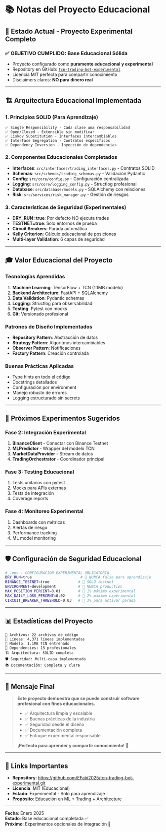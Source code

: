 # 📚 Notas del Proyecto Educacional

## 🎯 Estado Actual - Proyecto Experimental Completo

### ✅ **OBJETIVO CUMPLIDO**: Base Educacional Sólida
- Proyecto configurado como **puramente educacional y experimental**
- Repository en GitHub: [`tcn-trading-bot-experimental`](https://github.com/EFabi2025/tcn-trading-bot-experimental.git)
- Licencia MIT perfecta para compartir conocimiento
- Disclaimers claros: **NO para dinero real**

---

## 🏗️ Arquitectura Educacional Implementada

### 1. **Principios SOLID** (Para Aprendizaje)
```
✅ Single Responsibility - Cada clase una responsabilidad
✅ Open/Closed - Extensible sin modificar
✅ Liskov Substitution - Interfaces intercambiables  
✅ Interface Segregation - Contratos específicos
✅ Dependency Inversion - Inyección de dependencias
```

### 2. **Componentes Educacionales Completados**
- **Interfaces**: `src/interfaces/trading_interfaces.py` - Contratos SOLID
- **Schemas**: `src/schemas/trading_schemas.py` - Validación Pydantic
- **Config**: `src/core/config.py` - Configuración centralizada
- **Logging**: `src/core/logging_config.py` - Structlog profesional
- **Database**: `src/database/models.py` - SQLAlchemy con relaciones
- **Risk**: `src/services/risk_manager.py` - Gestión de riesgos

### 3. **Características de Seguridad** (Experimentales)
- **DRY_RUN=true**: Por defecto NO ejecuta trades
- **TESTNET=true**: Solo entornos de prueba
- **Circuit Breakers**: Parada automática
- **Kelly Criterion**: Cálculo educacional de posiciones
- **Multi-layer Validation**: 6 capas de seguridad

---

## 🎓 Valor Educacional del Proyecto

### **Tecnologías Aprendidas**
1. **Machine Learning**: TensorFlow + TCN (1.1MB modelo)
2. **Backend Architecture**: FastAPI + SQLAlchemy
3. **Data Validation**: Pydantic schemas
4. **Logging**: Structlog para observabilidad
5. **Testing**: Pytest con mocks
6. **Git**: Versionado profesional

### **Patrones de Diseño Implementados**
- **Repository Pattern**: Abstracción de datos
- **Strategy Pattern**: Algoritmos intercambiables
- **Observer Pattern**: Notificaciones
- **Factory Pattern**: Creación controlada

### **Buenas Prácticas Aplicadas**
- Type hints en todo el código
- Docstrings detallados
- Configuración por environment
- Manejo robusto de errores
- Logging estructurado sin secrets

---

## 🚀 Próximos Experimentos Sugeridos

### **Fase 2: Integración Experimental**
1. **BinanceClient** - Conectar con Binance Testnet
2. **MLPredictor** - Wrapper del modelo TCN
3. **MarketDataProvider** - Stream de datos
4. **TradingOrchestrator** - Coordinador principal

### **Fase 3: Testing Educacional**
1. Tests unitarios con pytest
2. Mocks para APIs externas
3. Tests de integración
4. Coverage reports

### **Fase 4: Monitoreo Experimental**
1. Dashboards con métricas
2. Alertas de riesgo
3. Performance tracking
4. ML model monitoring

---

## 🛡️ Configuración de Seguridad Educacional

```bash
# .env - CONFIGURACIÓN EXPERIMENTAL OBLIGATORIA
DRY_RUN=true                      # 🚨 NUNCA false para aprendizaje
BINANCE_TESTNET=true             # 🚨 SOLO testnet
ENVIRONMENT=development          # 🚨 NUNCA production
MAX_POSITION_PERCENT=0.01        # 🚨 1% máximo experimental
MAX_DAILY_LOSS_PERCENT=0.02      # 🚨 2% máximo experimental
CIRCUIT_BREAKER_THRESHOLD=0.03   # 🚨 3% para activar parada
```

---

## 📊 Estadísticas del Proyecto

```
📁 Archivos: 22 archivos de código
📝 Líneas: 4,371 líneas implementadas
🧠 Modelo: 1.1MB TCN entrenado
🔧 Dependencies: 15 profesionales
🏗️ Arquitectura: SOLID completa
🛡️ Seguridad: Multi-capa implementada
📚 Documentación: Completa y clara
```

---

## 🎯 Mensaje Final

> **Este proyecto demuestra que se puede construir software profesional con fines educacionales.**
> 
> - ✅ Arquitectura limpia y escalable
> - ✅ Buenas prácticas de la industria
> - ✅ Seguridad desde el diseño
> - ✅ Documentación completa
> - ✅ Enfoque experimental responsable
> 
> **¡Perfecto para aprender y compartir conocimiento!** 🚀

---

## 📄 Links Importantes

- **Repository**: https://github.com/EFabi2025/tcn-trading-bot-experimental.git
- **Licencia**: MIT (Educacional)
- **Estado**: Experimental - Solo para aprendizaje
- **Propósito**: Educación en ML + Trading + Architecture

---

**Fecha**: Enero 2025  
**Estado**: Base educacional completada ✅  
**Próximo**: Experimentos opcionales de integración 🧪 